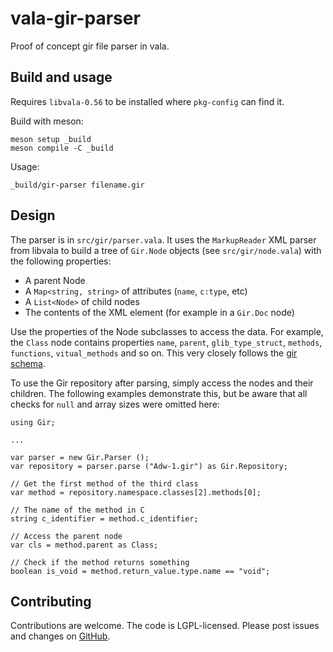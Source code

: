 # vala-gir-parser

Proof of concept gir file parser in vala.

## Build and usage

Requires `libvala-0.56` to be installed where `pkg-config` can find it.

Build with meson:

```
meson setup _build
meson compile -C _build
```

Usage:

```
_build/gir-parser filename.gir
```

## Design

The parser is in `src/gir/parser.vala`. It uses the `MarkupReader` XML parser from libvala to build a tree of `Gir.Node` objects (see `src/gir/node.vala`) with the following properties:

- A parent Node
- A `Map<string, string>` of attributes (`name`, `c:type`, etc)
- A `List<Node>` of child nodes
- The contents of the XML element (for example in a `Gir.Doc` node)

Use the properties of the Node subclasses to access the data. For example, the `Class` node contains properties `name`, `parent`, `glib_type_struct`, `methods`, `functions`, `vitual_methods` and so on. This very closely follows the [gir schema](https://gitlab.gnome.org/GNOME/gobject-introspection/-/blob/main/docs/gir-1.2.rnc).

To use the Gir repository after parsing, simply access the nodes and their children. The following examples demonstrate this, but be aware that all checks for `null` and array sizes were omitted here:

```vala
using Gir;

...

var parser = new Gir.Parser ();
var repository = parser.parse ("Adw-1.gir") as Gir.Repository;

// Get the first method of the third class
var method = repository.namespace.classes[2].methods[0];

// The name of the method in C
string c_identifier = method.c_identifier;

// Access the parent node
var cls = method.parent as Class;

// Check if the method returns something
boolean is_void = method.return_value.type.name == "void";
```

## Contributing

Contributions are welcome. The code is LGPL-licensed. Please post issues and changes on [GitHub](https://github.com/jwharm/vala-gir-parser/).

